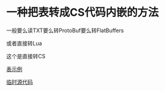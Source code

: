 # 一种把表转成CS代码内嵌的方法

一般要么读TXT要么转ProtoBuf要么转FlatBuffers

或者直接转Lua

这个是直接转CS

[表示例](TestTable.txt)

[临时源代码](ConvertTable.cs)

